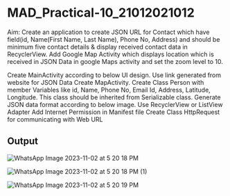# MAD_Practical-10_21012021012


Aim: Create an application to create JSON URL for Contact which have field(id, Name(First Name, Last Name), Phone No, Address) and should be minimum five contact details & display received contact data in RecyclerView. Add Google Map Activity which displays location which is received in JSON Data in google Maps activity and set the zoom level to 10.

Create MainActivity according to below UI design.
Use link generated from website for JSON Data
Create MapActivity.
Create Class Person with member Variables like id, Name, Phone No, Email Id, Address, Latitude, Longitude. This class should be inherited from Serializable class.
Generate JSON data format according to below image.
Use RecyclerView or ListView Adapter
Add Internet Permission in Manifest file
Create Class HttpRequest for communicating with Web URL

## Output

![WhatsApp Image 2023-11-02 at 5 20 18 PM](https://github.com/jaydipchangani/MAD_Practical-10_21012021012/assets/98078979/2dea0d24-4050-4d83-bd1d-fe977f9f958b)

![WhatsApp Image 2023-11-02 at 5 20 18 PM (1)](https://github.com/jaydipchangani/MAD_Practical-10_21012021012/assets/98078979/32f459b4-bef0-4cdc-a914-df939b313175)

![WhatsApp Image 2023-11-02 at 5 20 19 PM](https://github.com/jaydipchangani/MAD_Practical-10_21012021012/assets/98078979/98bfa1cc-5f63-417b-9066-18e5ddcf126f)
